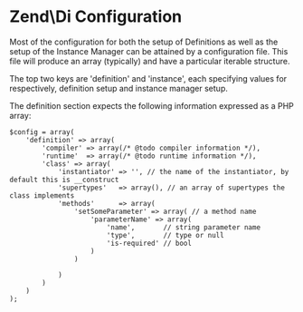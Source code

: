 # Zend\\Di Configuration

Most of the configuration for both the setup of Definitions as well as the setup of the Instance
Manager can be attained by a configuration file. This file will produce an array (typically) and
have a particular iterable structure.

The top two keys are 'definition' and 'instance', each specifying values for respectively,
definition setup and instance manager setup.

The definition section expects the following information expressed as a PHP array:

``` sourceCode
$config = array(
    'definition' => array(
        'compiler' => array(/* @todo compiler information */),
        'runtime'  => array(/* @todo runtime information */),
        'class' => array(
            'instantiator' => '', // the name of the instantiator, by default this is __construct
            'supertypes'   => array(), // an array of supertypes the class implements
            'methods'      => array(
                'setSomeParameter' => array( // a method name
                    'parameterName' => array(
                        'name',       // string parameter name
                        'type',       // type or null
                        'is-required' // bool
                    )
                )

            )
        )
    )
);
```
